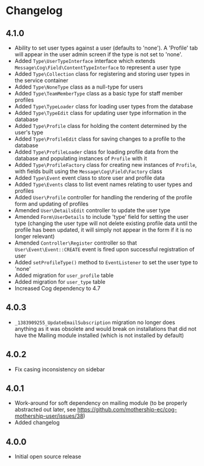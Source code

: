 # Changelog

## 4.1.0

- Ability to set user types against a user (defaults to 'none'). A 'Profile' tab will appear in the user admin screen if the type is not set to 'none'.
- Added `Type\UserTypeInterface` interface which extends `Message\Cog\Field\ContentTypeInterface` to represent a user type
- Added `Type\Collection` class for registering and storing user types in the service container
- Added `Type\NoneType` class as a null-type for users
- Added `Type\TeamMemberType` class as a basic type for staff member profiles
- Added `Type\TypeLoader` class for loading user types from the database
- Added `Type\TypeEdit` class for updating user type information in the database
- Added `Type\Profile` class for holding the content determined by the user's type
- Added `Type\ProfileEdit` class for saving changes to a profile to the database
- Added `Type\ProfileLoader` class for loading profile data from the database and populating instances of `Profile` with it
- Added `Type\ProfileFactory` class for creating new instances of `Profile`, with fields built using the `Message\Cog\Field\Factory` class
- Added `Type\Event` event class to store user and profile data
- Added `Type\Events` class to list event names relating to user types and profiles
- Added `User\Profile` controller for handling the rendering of the profile form and updating of profiles
- Amended `User\DetailsEdit` controller to update the user type
- Amended `Form\UserDetails` to include 'type' field for setting the user type (changing the user type will not delete existing profile data until the profile has been updated, it will simply not appear in the form if it is no longer relevant)
- Amended `Controller\Register` controller so that `User\Event\Event::CREATE` event is fired upon successful registration of user
- Added `setProfileType()` method to `EventListener` to set the user type to 'none'
- Added migration for `user_profile` table
- Added migration for `user_type` table
- Increased Cog dependency to 4.7

## 4.0.3

- `_1383909255_UpdateEmailSubscription` migration no longer does anything as it was obsolete and would break on installations that did not have the Mailing module installed (which is not installed by default)

## 4.0.2

- Fix casing inconsistency on sidebar

## 4.0.1

- Work-around for soft dependency on mailing module (to be properly abstracted out later, see https://github.com/mothership-ec/cog-mothership-user/issues/38)
- Added changelog

## 4.0.0

- Initial open source release